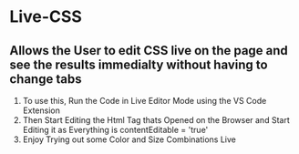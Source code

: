 # Live-CSS

## Allows the User to edit CSS live on the page and see the results immedialty without having to change tabs

1. To use this, Run the Code in Live Editor Mode using the VS Code Extension
1. Then Start Editing the Html Tag thats Opened on the Browser and Start Editing it as Everything is contentEditable = 'true'
1. Enjoy Trying out some Color and Size Combinations Live


